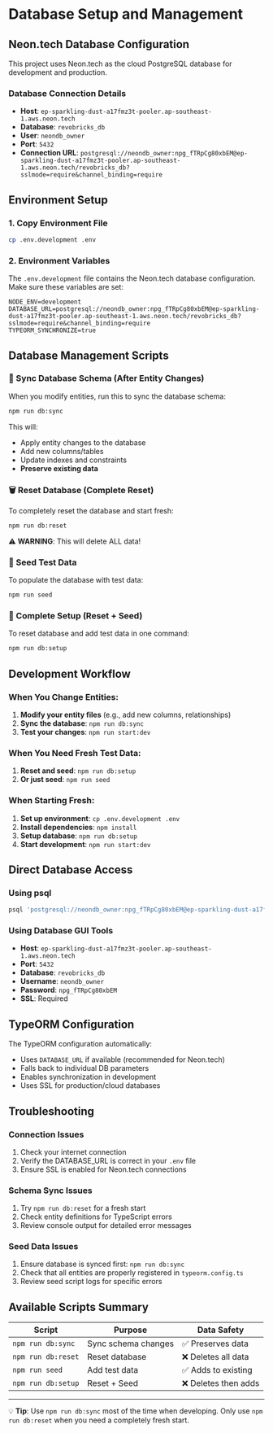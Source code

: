 # Database Setup and Management

## Neon.tech Database Configuration

This project uses Neon.tech as the cloud PostgreSQL database for development and production.

### Database Connection Details

- **Host**: `ep-sparkling-dust-a17fmz3t-pooler.ap-southeast-1.aws.neon.tech`
- **Database**: `revobricks_db`
- **User**: `neondb_owner`
- **Port**: `5432`
- **Connection URL**: `postgresql://neondb_owner:npg_fTRpCg80xbEM@ep-sparkling-dust-a17fmz3t-pooler.ap-southeast-1.aws.neon.tech/revobricks_db?sslmode=require&channel_binding=require`

## Environment Setup

### 1. Copy Environment File
```bash
cp .env.development .env
```

### 2. Environment Variables
The `.env.development` file contains the Neon.tech database configuration. Make sure these variables are set:

```env
NODE_ENV=development
DATABASE_URL=postgresql://neondb_owner:npg_fTRpCg80xbEM@ep-sparkling-dust-a17fmz3t-pooler.ap-southeast-1.aws.neon.tech/revobricks_db?sslmode=require&channel_binding=require
TYPEORM_SYNCHRONIZE=true
```

## Database Management Scripts

### 🔄 Sync Database Schema (After Entity Changes)
When you modify entities, run this to sync the database schema:
```bash
npm run db:sync
```
This will:
- Apply entity changes to the database
- Add new columns/tables
- Update indexes and constraints
- **Preserve existing data**

### 🗑️ Reset Database (Complete Reset)
To completely reset the database and start fresh:
```bash
npm run db:reset
```
⚠️ **WARNING**: This will delete ALL data!

### 🌱 Seed Test Data
To populate the database with test data:
```bash
npm run seed
```

### 🚀 Complete Setup (Reset + Seed)
To reset database and add test data in one command:
```bash
npm run db:setup
```

## Development Workflow

### When You Change Entities:

1. **Modify your entity files** (e.g., add new columns, relationships)
2. **Sync the database**: `npm run db:sync`
3. **Test your changes**: `npm run start:dev`

### When You Need Fresh Test Data:

1. **Reset and seed**: `npm run db:setup`
2. **Or just seed**: `npm run seed`

### When Starting Fresh:

1. **Set up environment**: `cp .env.development .env`
2. **Install dependencies**: `npm install`
3. **Setup database**: `npm run db:setup`
4. **Start development**: `npm run start:dev`

## Direct Database Access

### Using psql
```bash
psql 'postgresql://neondb_owner:npg_fTRpCg80xbEM@ep-sparkling-dust-a17fmz3t-pooler.ap-southeast-1.aws.neon.tech/revobricks_db?sslmode=require&channel_binding=require'
```

### Using Database GUI Tools
- **Host**: `ep-sparkling-dust-a17fmz3t-pooler.ap-southeast-1.aws.neon.tech`
- **Port**: `5432`
- **Database**: `revobricks_db`
- **Username**: `neondb_owner`
- **Password**: `npg_fTRpCg80xbEM`
- **SSL**: Required

## TypeORM Configuration

The TypeORM configuration automatically:
- Uses `DATABASE_URL` if available (recommended for Neon.tech)
- Falls back to individual DB parameters
- Enables synchronization in development
- Uses SSL for production/cloud databases

## Troubleshooting

### Connection Issues
1. Check your internet connection
2. Verify the DATABASE_URL is correct in your `.env` file
3. Ensure SSL is enabled for Neon.tech connections

### Schema Sync Issues
1. Try `npm run db:reset` for a fresh start
2. Check entity definitions for TypeScript errors
3. Review console output for detailed error messages

### Seed Data Issues
1. Ensure database is synced first: `npm run db:sync`
2. Check that all entities are properly registered in `typeorm.config.ts`
3. Review seed script logs for specific errors

## Available Scripts Summary

| Script | Purpose | Data Safety |
|--------|---------|-------------|
| `npm run db:sync` | Sync schema changes | ✅ Preserves data |
| `npm run db:reset` | Reset database | ❌ Deletes all data |
| `npm run seed` | Add test data | ✅ Adds to existing |
| `npm run db:setup` | Reset + Seed | ❌ Deletes then adds |

---

💡 **Tip**: Use `npm run db:sync` most of the time when developing. Only use `npm run db:reset` when you need a completely fresh start.